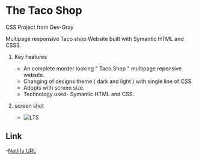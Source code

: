 # The Taco Shop 
CSS Project from Dev-Gray 

Multipage responsive Taco shop Website built with Symantic HTML and CSS3.

1. Key Features
   - An complete morder looking " Taco Shop " multipage reponsive website.
   - Changing of designs theme ( dark and light ) with single line of CSS.
   - Adopts with screen size.
   - Technology used- Symantic HTML and CSS.
     
2. screen shot
   
    - ![LTS](https://github.com/harshnaikAI/The-Taco-Shop/assets/124079700/8ca28ae0-43b3-4ebe-9342-ac52e59ed23d)
      
## Link

   -[Netlify URL](https://taco-shop-harsh.netlify.app/)
